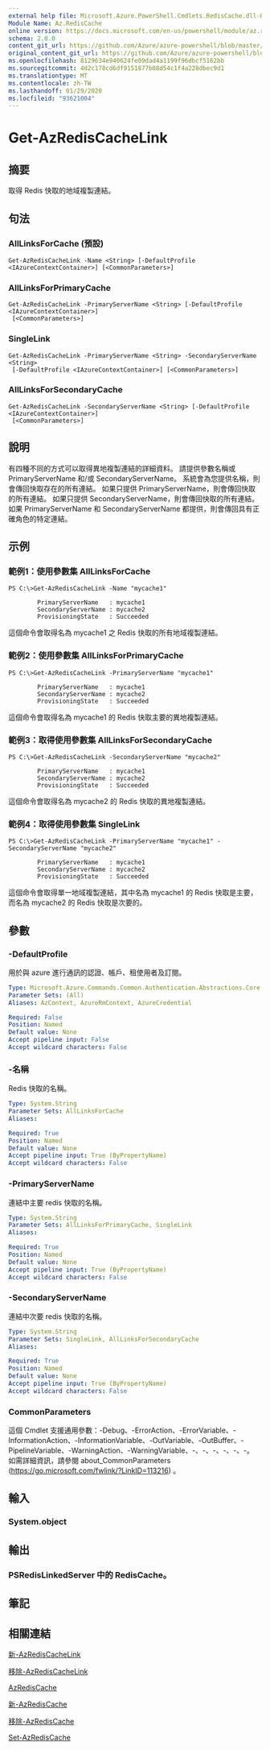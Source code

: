 ```yaml
---
external help file: Microsoft.Azure.PowerShell.Cmdlets.RedisCache.dll-Help.xml
Module Name: Az.RedisCache
online version: https://docs.microsoft.com/en-us/powershell/module/az.rediscache/get-azrediscachelink
schema: 2.0.0
content_git_url: https://github.com/Azure/azure-powershell/blob/master/src/RedisCache/RedisCache/help/Get-AzRedisCacheLink.md
original_content_git_url: https://github.com/Azure/azure-powershell/blob/master/src/RedisCache/RedisCache/help/Get-AzRedisCacheLink.md
ms.openlocfilehash: 8129634e940624fe09dad4a1199f96dbcf5162bb
ms.sourcegitcommit: 4d2c178cd6df9151877b08d54c1f4a228dbec9d1
ms.translationtype: MT
ms.contentlocale: zh-TW
ms.lasthandoff: 01/29/2020
ms.locfileid: "93621004"
---
```

# Get-AzRedisCacheLink

## 摘要
取得 Redis 快取的地域複製連結。

## 句法

### AllLinksForCache (預設) 
```
Get-AzRedisCacheLink -Name <String> [-DefaultProfile <IAzureContextContainer>] [<CommonParameters>]
```

### AllLinksForPrimaryCache
```
Get-AzRedisCacheLink -PrimaryServerName <String> [-DefaultProfile <IAzureContextContainer>]
 [<CommonParameters>]
```

### SingleLink
```
Get-AzRedisCacheLink -PrimaryServerName <String> -SecondaryServerName <String>
 [-DefaultProfile <IAzureContextContainer>] [<CommonParameters>]
```

### AllLinksForSecondaryCache
```
Get-AzRedisCacheLink -SecondaryServerName <String> [-DefaultProfile <IAzureContextContainer>]
 [<CommonParameters>]
```

## 說明
有四種不同的方式可以取得異地複製連結的詳細資料。 請提供參數名稱或 PrimaryServerName 和/或 SecondaryServerName。 系統會為您提供名稱，則會傳回快取存在的所有連結。 如果只提供 PrimaryServerName，則會傳回快取的所有連結。 如果只提供 SecondaryServerName，則會傳回快取的所有連結。 如果 PrimaryServerName 和 SecondaryServerName 都提供，則會傳回具有正確角色的特定連結。 

## 示例

### 範例1：使用參數集 AllLinksForCache
```
PS C:\>Get-AzRedisCacheLink -Name "mycache1"

        PrimaryServerName   : mycache1
        SecondaryServerName : mycache2
        ProvisioningState   : Succeeded
```

這個命令會取得名為 mycache1 之 Redis 快取的所有地域複製連結。

### 範例2：使用參數集 AllLinksForPrimaryCache
```
PS C:\>Get-AzRedisCacheLink -PrimaryServerName "mycache1"

        PrimaryServerName   : mycache1
        SecondaryServerName : mycache2
        ProvisioningState   : Succeeded
```

這個命令會取得名為 mycache1 的 Redis 快取主要的異地複製連結。

### 範例3：取得使用參數集 AllLinksForSecondaryCache
```
PS C:\>Get-AzRedisCacheLink -SecondaryServerName "mycache2"

        PrimaryServerName   : mycache1
        SecondaryServerName : mycache2
        ProvisioningState   : Succeeded
```

這個命令會取得名為 mycache2 的 Redis 快取的異地複製連結。

### 範例4：取得使用參數集 SingleLink
```
PS C:\>Get-AzRedisCacheLink -PrimaryServerName "mycache1" -SecondaryServerName "mycache2"

        PrimaryServerName   : mycache1
        SecondaryServerName : mycache2
        ProvisioningState   : Succeeded
```

這個命令會取得單一地域複製連結，其中名為 mycache1 的 Redis 快取是主要，而名為 mycache2 的 Redis 快取是次要的。

## 參數

### -DefaultProfile
用於與 azure 進行通訊的認證、帳戶、租使用者及訂閱。

```yaml
Type: Microsoft.Azure.Commands.Common.Authentication.Abstractions.Core.IAzureContextContainer
Parameter Sets: (All)
Aliases: AzContext, AzureRmContext, AzureCredential

Required: False
Position: Named
Default value: None
Accept pipeline input: False
Accept wildcard characters: False
```

### -名稱
Redis 快取的名稱。

```yaml
Type: System.String
Parameter Sets: AllLinksForCache
Aliases:

Required: True
Position: Named
Default value: None
Accept pipeline input: True (ByPropertyName)
Accept wildcard characters: False
```

### -PrimaryServerName
連結中主要 redis 快取的名稱。

```yaml
Type: System.String
Parameter Sets: AllLinksForPrimaryCache, SingleLink
Aliases:

Required: True
Position: Named
Default value: None
Accept pipeline input: True (ByPropertyName)
Accept wildcard characters: False
```

### -SecondaryServerName
連結中次要 redis 快取的名稱。

```yaml
Type: System.String
Parameter Sets: SingleLink, AllLinksForSecondaryCache
Aliases:

Required: True
Position: Named
Default value: None
Accept pipeline input: True (ByPropertyName)
Accept wildcard characters: False
```

### CommonParameters
這個 Cmdlet 支援通用參數：-Debug、-ErrorAction、-ErrorVariable、-InformationAction、-InformationVariable、-OutVariable、-OutBuffer、-PipelineVariable、-WarningAction、-WarningVariable、-、-、-、-、-、-。 如需詳細資訊，請參閱 about_CommonParameters (https://go.microsoft.com/fwlink/?LinkID=113216) 。

## 輸入

### System.object

## 輸出

### PSRedisLinkedServer 中的 RedisCache。

## 筆記

## 相關連結

[新-AzRedisCacheLink](./New-AzRedisCacheLink.md)

[移除-AzRedisCacheLink](./Remove-AzRedisCacheLink.md)

[AzRedisCache](./Get-AzRedisCache.md)

[新-AzRedisCache](./New-AzRedisCache.md)

[移除-AzRedisCache](./Remove-AzRedisCache.md)

[Set-AzRedisCache](./Set-AzRedisCache.md)